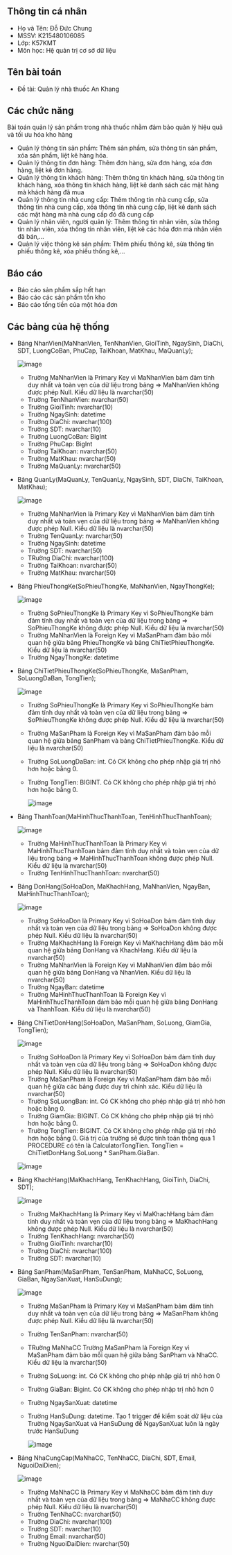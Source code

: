 ## Thông tin cá nhân
- Họ và Tên: Đỗ Đức Chung
- MSSV: K215480106085
- Lớp: K57KMT
- Môn học: Hệ quản trị cơ sở dữ liệu
## Tên bài toán
- Đề tài: Quản lý nhà thuốc An Khang
## Các chức năng
Bài toán quản lý sản phẩm trong nhà thuốc nhằm đảm bảo quản lý hiệu quả và tối ưu hóa kho hàng
- Quản lý thông tin sản phẩm: Thêm sản phẩm, sửa thông tin sản phẩm, xóa sản phẩm, liệt kê hàng hóa.
- Quản lý thông tin đơn hàng: Thêm đơn hàng, sửa đơn hàng, xóa đơn hàng, liệt kê đơn hàng.
- Quản lý thông tin khách hàng: Thêm thông tin khách hàng, sửa thông tin khách hàng, xóa thông tin khách hàng, liệt kê danh sách các mặt hàng mà khách hàng đã mua
- Quản lý thông tin nhà cung cấp: Thêm thông tin nhà cung cấp, sửa thông tin nhà cung cấp, xóa thông tin nhà cung cấp, liệt kê danh sách các mặt hàng mà nhà cung cấp đó đã cung cấp
- Quản lý nhân viên, người quản lý: Thêm thông tin nhân viên, sửa thông tin nhân viên, xóa thông tin nhân viên, liệt kê các hóa đơn mà nhân viên đã bán,...
- Quản lý việc thông kê sản phẩm: Thêm phiếu thông kê, sửa thông tin phiếu thông kê, xóa phiếu thống kê,...
## Báo cáo
- Báo cáo sản phẩm sắp hết hạn
- Báo cáo các sản phẩm tồn kho
- Báo cáo tổng tiền của một hóa đơn 
## Các bảng của hệ thống
- Bảng NhanVien(MaNhanVien, TenNhanVien, GioiTinh, NgaySinh, DiaChi, SDT, LuongCoBan, PhuCap, TaiKhoan, MatKhau, MaQuanLy);

  ![image](https://github.com/Chung2310/TL_HQTCSDL/assets/131289318/8ab65837-bc8d-44a6-b89b-c317f719438a)

  - Trường MaNhanVien là Primary Key vì MaNhanVien bảm đảm tính duy nhất và toàn vẹn của dữ liệu trong bảng => MaNhanVien không được phép Null. Kiểu dữ liệu là nvarchar(50)
  - Trường TenNhanVien: nvarchar(50)
  - Trường GioiTinh: nvarchar(10)
  - Trường NgaySinh: datetime
  - Trường DiaChi: nvarchar(100)
  - Trường SDT: nvarchar(10)
  - Trường LuongCoBan: BigInt
  - Trường PhuCap: BigInt
  - Trường TaiKhoan: nvarchar(50)
  - Trường MatKhau: nvarchar(50)
  - Trường MaQuanLy: nvarchar(50)
    
- Bảng QuanLy(MaQuanLy, TenQuanLy, NgaySinh, SDT, DiaChi, TaiKhoan, MatKhau);
  
  ![image](https://github.com/Chung2310/TL_HQTCSDL/assets/131289318/e2b849b2-6e7f-4fb9-bcd0-21df091d59fe)

  - Trường MaNhanVien là Primary Key vì MaNhanVien bảm đảm tính duy nhất và toàn vẹn của dữ liệu trong bảng => MaNhanVien không được phép Null. Kiểu dữ liệu là nvarchar(50)
  - Trường TenQuanLy: nvarchar(50)
  - Trường NgaySinh: datetime
  - Trường SDT: nvarchar(50)
  - TRường DiaChi: nvarchar(100)
  - Trường TaiKhoan: nvarchar(50)
  - Trường MatKhau: nvarchar(50)
    
- Bảng PhieuThongKe(SoPhieuThongKe, MaNhanVien, NgayThongKe);

  ![image](https://github.com/Chung2310/TL_HQTCSDL/assets/131289318/15b00cc8-90bd-4393-bf34-37aff250efd1)

  - Trường SoPhieuThongKe là Primary Key vì SoPhieuThongKe bảm đảm tính duy nhất và toàn vẹn của dữ liệu trong bảng => SoPhieuThongKe không được phép Null. Kiểu dữ liệu là nvarchar(50)
  - Trường MaNhanVien là Foreign Key vì MaSanPham đảm bảo mỗi quan hệ giữa bảng PhieuThongKe và bảng ChiTietPhieuThongKe. Kiểu dữ liệu là nvarchar(50)
  - Trường NgayThongKe: datetime
    
- Bảng ChiTietPhieuThongKe(SoPhieuThongKe, MaSanPham, SoLuongDaBan, TongTien);
 
   ![image](https://github.com/Chung2310/TL_HQTCSDL/assets/131289318/dd050de1-118b-4d60-825e-463c96a4ef34)

  - Trường SoPhieuThongKe là Primary Key vì SoPhieuThongKe bảm đảm tính duy nhất và toàn vẹn của dữ liệu trong bảng => SoPhieuThongKe không được phép Null. Kiểu dữ liệu là nvarchar(50)
  - Trường MaSanPham là Foreign Key vì MaSanPham đảm bảo mỗi quan hệ giữa bảng SanPham và bảng ChiTietPhieuThongKe. Kiểu dữ liệu là nvarchar(50)
  - Trường SoLuongDaBan: int. Có CK không cho phép nhập giá trị nhỏ hơn hoặc bằng 0.
  - Trường TongTien: BIGINT. Có CK không cho phép nhập giá trị nhỏ hơn hoặc bằng 0. 

    ![image](https://github.com/Chung2310/TL_HQTCSDL/assets/131289318/22f1edf4-0794-42c6-b4fc-61313e3d38d7)
        
- Bảng ThanhToan(MaHinhThucThanhToan, TenHinhThucThanhToan);

    ![image](https://github.com/Chung2310/TL_HQTCSDL/assets/131289318/aca9ede8-dad8-413c-9ff0-d4d2fbd052de)

  - Trường MaHinhThucThanhToan là Primary Key vì MaHinhThucThanhToan bảm đảm tính duy nhất và toàn vẹn của dữ liệu trong bảng => MaHinhThucThanhToan không được phép Null. Kiểu dữ liệu là nvarchar(50)
  - Trường TenHinhThucThanhToan: nvarchar(50)
    
- Bảng DonHang(SoHoaDon, MaKhachHang, MaNhanVien, NgayBan, MaHinhThucThanhToan);

    ![image](https://github.com/Chung2310/TL_HQTCSDL/assets/131289318/fc0bca99-b5aa-45d3-a766-7c5b994d9974)

  - Trường SoHoaDon là Primary Key vì SoHoaDon bảm đảm tính duy nhất và toàn vẹn của dữ liệu trong bảng => SoHoaDon không được phép Null. Kiểu dữ liệu là nvarchar(50)
  - Trường MaKhachHang là Foreign Key vì MaKhachHang đảm bảo mỗi quan hệ giữa bảng DonHang và KhachHang. Kiểu dữ liệu là nvarchar(50)
  - Trường MaNhanVien là Foreign Key vì MaNhanVien đảm bảo mỗi quan hệ giữa bảng DonHang và NhanVien. Kiểu dữ liệu là nvarchar(50)
  - Trường NgayBan: datetime
  - Trường MaHinhThucThanhToan là Foreign Key vì MaHinhThucThanhToan đảm bảo mỗi quan hệ giữa bảng DonHang và ThanhToan. Kiểu dữ liệu là nvarchar(50)
    
- Bảng ChiTietDonHang(SoHoaDon, MaSanPham, SoLuong, GiamGia, TongTien);

    ![image](https://github.com/Chung2310/TL_HQTCSDL/assets/131289318/3744ba82-e57b-47f9-85ed-daffe56ff783)

  - Trường SoHoaDon là Primary Key vì SoHoaDon bảm đảm tính duy nhất và toàn vẹn của dữ liệu trong bảng => SoHoaDon không được phép Null. Kiểu dữ liệu là nvarchar(50)
  - Trường MaSanPham là Foreign Key vì MaSanPham đảm bảo mỗi quan hệ giữa các bảng được duy trì chính xác. Kiểu dữ liệu là nvarchar(50)
  - Trường SoLuongBan: int. Có CK không cho phép nhập giá trị nhỏ hơn hoặc bằng 0.
  - Trường GiamGia: BIGINT. Có CK không cho phép nhập giá trị nhỏ hơn hoặc bằng 0.
  - Trường TongTien: BIGINT. Có CK không cho phép nhập giá trị nhỏ hơn hoặc bằng 0. Giá trị của trường sẽ được tính toán thông qua 1 PROCEDURE có tên là CalculatorTongTien. TongTien = ChiTietDonHang.SoLuong * SanPham.GiaBan.
    
  ![image](https://github.com/Chung2310/TL_HQTCSDL/assets/131289318/270b9f08-394c-4685-ac56-177571c4cbbd)
  
- Bảng KhachHang(MaKhachHang, TenKhachHang, GioiTinh, DiaChi, SDT);

  ![image](https://github.com/Chung2310/TL_HQTCSDL/assets/131289318/aeaac41e-a7ed-4296-8f65-06ebb71de89f)

  - Trường MaKhachHang là Primary Key vì MaKhachHang bảm đảm tính duy nhất và toàn vẹn của dữ liệu trong bảng => MaKhachHang không được phép Null. Kiểu dữ liệu là nvarchar(50)
  - Trường TenKhachHang: nvarchar(50)
  - Trường GioiTinh: nvarchar(10)
  - Trường DiaChi: nvarchar(100)
  - Trường SDT: nvarchar(10)
    
- Bảng SanPham(MaSanPham, TenSanPham, MaNhaCC, SoLuong, GiaBan, NgaySanXuat, HanSuDung);

  ![image](https://github.com/Chung2310/TL_HQTCSDL/assets/131289318/d3f2eeb2-2bb8-43ce-8e03-a53ab0522f45)

  - Trường MaSanPham là Primary Key vì MaSanPham bảm đảm tính duy nhất và toàn vẹn của dữ liệu trong bảng => MaSanPham không được phép Null. Kiểu dữ liệu là nvarchar(50)
  - Trường TenSanPham: nvarchar(50)
  - TRường MaNhaCC Trường MaSanPham là Foreign Key vì MaSanPham đảm bảo mỗi quan hệ giữa bảng SanPham và NhaCC. Kiểu dữ liệu là nvarchar(50)
  - Trường SoLuong: int. Có CK không cho phép nhập giá trị nhỏ hơn 0
  - Trường GiaBan: Bigint. Có CK không cho phép nhập trị nhỏ hơn 0
  - Trường NgaySanXuat: datetime
  - Trường HanSuDung: datetime. Tạo 1 trigger để kiểm soát dữ liệu của Trường NgaySanXuat và HanSuDung để NgaySanXuat luôn là ngày trước HanSuDung

    ![image](https://github.com/Chung2310/TL_HQTCSDL/assets/131289318/7c62be47-c817-4071-be86-47aade156f6f)

- Bảng NhaCungCap(MaNhaCC, TenNhaCC, DiaChi, SDT, Email, NguoiDaiDien);

  ![image](https://github.com/Chung2310/TL_HQTCSDL/assets/131289318/210f702e-98ee-458d-b7a6-4d95adf38c6e)

  - Trường MaNhaCC là Primary Key vì MaNhaCC bảm đảm tính duy nhất và toàn vẹn của dữ liệu trong bảng => MaNhaCC không được phép Null. Kiểu dữ liệu là nvarchar(50)
  - Trường TenNhaCC: nvarchar(50)
  - Trường DiaChi: nvarchar(100)
  - Trường SDT: nvarchar(10)
  - Trường Email: nvarchar(50)
  - Trường NguoiDaiDien: nvarchar(50)
